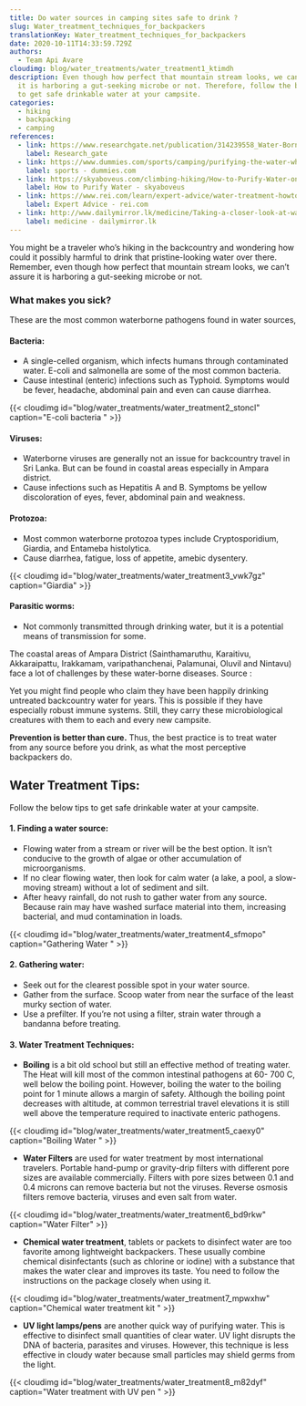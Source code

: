 ```yaml
---
title: Do water sources in camping sites safe to drink ?
slug: Water_treatment_techniques_for_backpackers
translationKey: Water_treatment_techniques_for_backpackers
date: 2020-10-11T14:33:59.729Z
authors:
  - Team Api Avare
cloudimg: blog/water_treatments/water_treatment1_ktimdh
description: Even though how perfect that mountain stream looks, we can’t assure
  it is harboring a gut-seeking microbe or not. Therefore, follow the below tips
  to get safe drinkable water at your campsite.
categories:
  - hiking
  - backpacking
  - camping
references:
  - link: https://www.researchgate.net/publication/314239558_Water-Borne_Diseases_and_the_Their_Challenges_in_the_Coastal_of_Ampara_District_in_Sri_Lanka#:~:text=The%20viruses%2C%20bacteria%2C%20parasites%2C,identified%20diseases%20in%20these%20areas.
    label: Research_gate
  - link: https://www.dummies.com/sports/camping/purifying-the-water-while-camping/
    label: sports - dummies.com
  - link: https://skyaboveus.com/climbing-hiking/How-to-Purify-Water-on-a-Camping-or-Backpacking-Trip-Great-for-an-Emergency-too
    label: How to Purify Water - skyaboveus
  - link: https://www.rei.com/learn/expert-advice/water-treatment-howto.html
    label: Expert Advice - rei.com
  - link: http://www.dailymirror.lk/medicine/Taking-a-closer-look-at-waterborne-diseases/308-140607
    label: medicine - dailymirror.lk
---
```

You might be a traveler who’s hiking in the backcountry and wondering how could it possibly harmful to drink that pristine-looking water over there. Remember, even though how perfect that mountain stream looks, we can’t assure it is harboring a gut-seeking microbe or not. 

### What makes you sick?

These are the most common waterborne pathogens found in water sources,

#### **Bacteria:**

* A single-celled organism, which infects humans through contaminated water. E-coli and salmonella are some of the most common bacteria.        
* Cause intestinal (enteric) infections such as Typhoid. Symptoms would be fever, headache, abdominal pain and even can cause diarrhea.

{{< cloudimg id="blog/water_treatments/water_treatment2_stoncl" caption="E-coli bacteria " >}}

#### **Viruses:**

* Waterborne viruses are generally not an issue for backcountry travel in Sri Lanka. But can be found in coastal areas especially in Ampara district.
* Cause infections such as Hepatitis A and B. Symptoms be yellow discoloration of eyes, fever, abdominal pain and weakness.

#### **Protozoa:**

* Most common waterborne protozoa types include Cryptosporidium, Giardia, and Entameba histolytica. 
* Cause diarrhea, fatigue, loss of appetite, amebic dysentery.

{{< cloudimg id="blog/water_treatments/water_treatment3_vwk7gz" caption="Giardia" >}}

#### **Parasitic worms:**

* Not commonly transmitted through drinking water, but it is a potential means of transmission for some.

The coastal areas of Ampara District (Sainthamaruthu, Karaitivu, Akkaraipattu, Irakkamam, varipathanchenai, Palamunai, Oluvil and Nintavu) face a lot of challenges by these water-borne diseases.
Source : 

Yet you might find people who claim they have been happily drinking untreated backcountry water for years. This is possible if they have especially robust immune systems. Still, they carry these microbiological creatures with them to each and every new campsite.

**Prevention is better than cure.** Thus, the best practice is to treat water from any source before you drink, as what the most perceptive backpackers do. 

## Water Treatment Tips:

Follow the below tips to get safe drinkable water at your campsite.

#### **1. Finding a water source:**

* Flowing water from a stream or river will be the best option. It isn’t conducive to the growth of algae or other accumulation of microorganisms.
* If no clear flowing water, then look for calm water (a lake, a pool, a slow-moving stream) without a lot of sediment and silt.
* After heavy rainfall, do not rush to gather water from any source. Because rain may have washed surface material into them, increasing bacterial, and mud contamination in loads.

{{< cloudimg id="blog/water_treatments/water_treatment4_sfmopo" caption="Gathering Water " >}}

#### **2. Gathering water:**

* Seek out for the clearest possible spot in your water source.
* Gather from the surface. Scoop water from near the surface of the least murky section of water.
* Use a prefilter. If you’re not using a filter, strain water through a bandanna before treating.

#### **3.  Water Treatment Techniques:**

* **Boiling** is a bit old school but still an effective method of treating water. The  Heat will kill most of the common intestinal pathogens at 60- 700 C, well below the boiling point. However, boiling the water to the boiling point for 1 minute allows a margin of safety. Although the boiling point decreases with altitude, at common terrestrial travel elevations it is still well above the temperature required to inactivate enteric pathogens.

{{< cloudimg id="blog/water_treatments/water_treatment5_caexy0" caption="Boiling Water " >}}

* **Water Filters** are used for water treatment by most international travelers. Portable hand-pump or gravity-drip filters with different pore sizes are available commercially. Filters with pore sizes between 0.1 and 0.4 microns can remove bacteria but not the viruses. Reverse osmosis filters remove bacteria, viruses and even salt from water.

{{< cloudimg id="blog/water_treatments/water_treatment6_bd9rkw" caption="Water Filter" >}}

* **Chemical water treatment**, tablets or packets to disinfect water are too favorite among lightweight backpackers. These usually combine chemical disinfectants (such as chlorine or iodine) with a substance that makes the water clear and improves its taste. You need to follow the instructions on the package closely when using it.

{{< cloudimg id="blog/water_treatments/water_treatment7_mpwxhw" caption="Chemical water treatment kit   " >}}

* **UV light lamps/pens** are another quick way of purifying water. This is effective to disinfect small quantities of clear water. UV light disrupts the DNA of bacteria, parasites and viruses. However, this technique is less effective in cloudy water because small particles may shield germs from the light.

{{< cloudimg id="blog/water_treatments/water_treatment8_m82dyf" caption="Water treatment with UV pen   " >}}